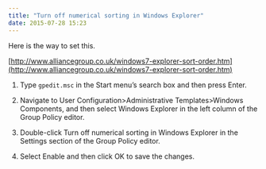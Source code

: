 ```yaml
---
title: "Turn off numerical sorting in Windows Explorer"
date: 2015-07-28 15:23
---
```


Here is the way to set this.

[http://www.alliancegroup.co.uk/windows7-explorer-sort-order.htm](http://www.alliancegroup.co.uk/windows7-explorer-sort-order.htm)

1. Type `gpedit.msc` in the Start menu’s search box and then press Enter.

2. Navigate to User Configuration>Administrative Templates>Windows Components, and then select Windows Explorer in the left column of the Group Policy editor.

3. Double-click Turn off numerical sorting in Windows Explorer in the Settings section of the Group Policy editor.

4. Select Enable and then click OK to save the changes.

